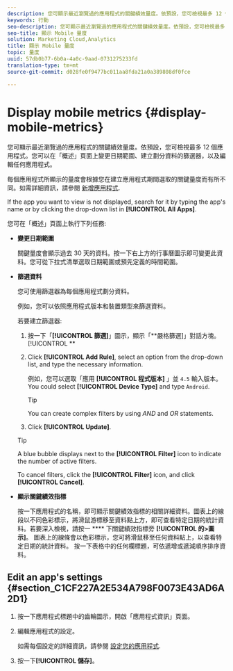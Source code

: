 ```yaml
---
description: 您可顯示最近瀏覽過的應用程式的關鍵績效量度。依預設，您可檢視最多 12 個應用程式。您可以在「概述」頁面上變更日期範圍、建立劃分資料的篩選器，以及編輯任何應用程式。
keywords: 行動
seo-description: 您可顯示最近瀏覽過的應用程式的關鍵績效量度。依預設，您可檢視最多 12 個應用程式。您可以在「概述」頁面上變更日期範圍、建立劃分資料的篩選器，以及編輯任何應用程式。
seo-title: 顯示 Mobile 量度
solution: Marketing Cloud,Analytics
title: 顯示 Mobile 量度
topic: 量度
uuid: 57db0b77-6b0a-4a0c-9aad-0731275233fd
translation-type: tm+mt
source-git-commit: d028fe0f9477bc011aa8fda21a0a389808df0fce

---
```



# Display mobile metrics {#display-mobile-metrics}

您可顯示最近瀏覽過的應用程式的關鍵績效量度。依預設，您可檢視最多 12 個應用程式。您可以在「概述」頁面上變更日期範圍、建立劃分資料的篩選器，以及編輯任何應用程式。

每個應用程式所顯示的量度會根據您在建立應用程式期間選取的關鍵量度而有所不同。如需詳細資訊，請參閱 [新增應用程式](/help/using/manage-apps/t-new-app.md).

If the app you want to view is not displayed, search for it by typing the app's name or by clicking the drop-down list in **[!UICONTROL All Apps]**.

您可在「概述」頁面上執行下列任務:

* **變更日期範圍**

   關鍵量度會顯示過去 30 天的資料。按一下右上方的行事曆圖示即可變更此資料。您可從下拉式清單選取日期範圍或預先定義的時間範圍。

* **篩選資料**

   您可使用篩選器為每個應用程式劃分資料。

   例如，您可以依照應用程式版本和裝置類型來篩選資料。

   若要建立篩選器:

   1. 按一下「**[!UICONTROL 篩選]**」圖示，顯示「**嚴格篩選]」對話方塊。[!UICONTROL **
   1. Click **[!UICONTROL Add Rule]**, select an option from the drop-down list, and type the necessary information.

      例如，您可以選取「應用 **[!UICONTROL 程式版本]** 」並 `4.5` 輸入版本。 You could select **[!UICONTROL Device Type]** and type `Android`.

      >[!TIP]
      >
      >You can create complex filters by using *AND* and *OR* statements.

   1. Click **[!UICONTROL Update]**.
   >[!TIP]
   >
   >A blue bubble displays next to the **[!UICONTROL Filter]** icon to indicate the number of active filters.

   To cancel filters, click the **[!UICONTROL Filter]** icon, and click **[!UICONTROL Cancel]**.

* **顯示關鍵績效指標**

   按一下應用程式的名稱，即可顯示關鍵績效指標的相關詳細資料。圖表上的線段以不同色彩標示，將滑鼠游標移至資料點上方，即可查看特定日期的統計資料。若要深入檢視，請按一 **** 下關鍵績效指標旁 **[!UICONTROL 的&gt;圖示]**。 圖表上的線條會以色彩標示，您可將滑鼠移至任何資料點上，以查看特定日期的統計資料。 按一下表格中的任何欄標題，可依遞增或遞減順序排序資料。

## Edit an app's settings {#section_C1CF227A2E534A798F0073E43AD6A2D1}

1. 按一下應用程式標題中的齒輪圖示，開啟「應用程式資訊」頁面。
1. 編輯應用程式的設定。

   如需每個設定的詳細資訊，請參閱 [設定您的應用程式](/help/using/c-manage-app-settings/c-mob-confg-app/c-mob-confg-app.md).

1. 按一下&#x200B;**[!UICONTROL 儲存]**。
